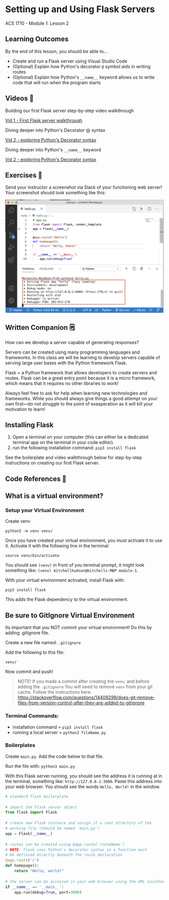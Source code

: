 # Setting up and Using Flask Servers

ACS 1710 - Module 1: Lesson 2

## Learning Outcomes

By the end of this lesson, you should be able to...

- Create and run a Flask server using Visual Studio Code
- (Optional) Explain how Python's decorator `@` symbol aids in writing routes
- (Optional) Explain how Python's `__name__` keyword allows us to write code that will run when the program starts

## Videos 🎥

Building our first Flask server step-by-step video walkthrough

<!-- [Vid 1 - First Flask server walkthrough](https://file.notion.so/f/f/b55c22ee-fac0-43f5-b763-ad205bab0599/73aa7d96-2b1b-48ad-a993-2a229e23a5b3/1_Flask_Introduction.mov?table=block&id=f5d7bb61-fc2e-4c27-b0ab-40593c5c4c9d&spaceId=b55c22ee-fac0-43f5-b763-ad205bab0599&expirationTimestamp=1728064800000&signature=JFa9-3u6ekLXMhtaj_a7foaNzlQlRl-YHQ6m___QIZ4&downloadName=1_Flask_Introduction.mov) -->

[Vid 1 - First Flask server walkthrough](https://youtu.be/PoHWcq1pLhM)

Diving deeper into Python's Decorator @ syntax

<!-- [Vid 2 - exploring Python's Decorator syntax](https://file.notion.so/f/f/b55c22ee-fac0-43f5-b763-ad205bab0599/c2c210e6-86e3-4c2b-a455-e8ba870f6bbc/2_Decorators.mov?table=block&id=ecac1118-a8b4-4a9a-b882-99d40adcb7ab&spaceId=b55c22ee-fac0-43f5-b763-ad205bab0599&expirationTimestamp=1728064800000&signature=FPKDpuqVZ55JIiKJq8qM-AfgCZsRfr9ZYD72oRecLOQ&downloadName=2_Decorators.mov) -->

[Vid 2 - exploring Python's Decorator syntax](https://youtu.be/xLy7D3CaHps)

Diving deeper into Python's `__name__` keyword

<!-- [Vid 3 - exploring the `__name__` keyword](https://file.notion.so/f/f/b55c22ee-fac0-43f5-b763-ad205bab0599/63bd2804-9ad5-4385-ae3f-866dbd646dae/3_Name_Keyword.mov?table=block&id=b7e6ede1-e878-418a-aacd-ebd9ec69d9d3&spaceId=b55c22ee-fac0-43f5-b763-ad205bab0599&expirationTimestamp=1728064800000&signature=ZNAJriaf421QJ03IgKO8DR89nubO4WQWwdlnqeWQh-o&downloadName=3_Name_Keyword.mov) -->

[Vid 2 - exploring Python's Decorator syntax](https://youtu.be/okQzZJD-lbg)

## Exercises 💪

Send your instructor a screenshot via Slack of your functioning web server! Your screenshot should look something like this:

![Screen_Shot_2021-01-15_at_5.26.26_PM.png](Screen_Shot_2021-01-15_at_5.26.26_PM.png)

## Written Companion 🗒

How can we develop a server capable of generating responses?

Servers can be created using many programming languages and frameworks. In this class we will be learning to develop servers capable of serving large user bases with the Python framework Flask.

Flask = a Python framework that allows developers to create servers and routes. Flask can be a great entry point because it is a micro framework, which means that it requires no other libraries to work!

Always feel free to ask for help when learning new technologies and frameworks. While you should always give things a good attempt on your own first—do not struggle to the point of exasperation as it will kill your motivation to learn!

## Installing Flask

1. Open a terminal on your computer (this can either be a dedicated terminal app on the terminal in your code editor).
2. run the following installation command: `pip3 install flask`

See the boilerplate and video walkthrough below for step-by-step instructions on creating our first Flask server.

## Code References 📀

## What is a virtual environment? 

### Setup your Virtual Environment 

Create venv
```
python3 -m venv venv/
```

Once you have created your virtual environment, you must activate it to use it. Activate it with the following line in the terminal: 

```
source venv/bin/activate
```

You should see `(venv)` in front of you terminal prompt, it might look something like: `(venv) mitchellhudson@mitchells-MBP module-1`. 

With your virtual environment activated, install Flask with: 

```
pip3 install flask
```

This adds the Flask dependency to the virtual environment. 

## Be sure to GitIgnore Virtual Environment
Its important that you NOT commit your virtual environment! Do this by adding .gitignore file. 

Create a new file named: `.gitignore`

Add the following to this file: 

```
venv/
```

Now commit and push!

> NOTE! If you made a commit after creating the `venv`, and before adding the `.gitignore` You will need to remove `venv` from your git cache. Follow the instructions here: https://stackoverflow.com/questions/14409299/does-git-remove-files-from-version-control-after-they-are-added-to-gitignore

### Terminal Commands:

- installation command = `pip3 install flask`
- running a local server = `python3 fileName.py`

### Boilerplates

Create `main.py`. Add the code below to that file. 

Run the file with: `python3 main.py`

With this Flask server running, you should see the address it is running at in the terminal, something like: `http://127.0.0.1:3000`. Paste this address into your web browser. You should see the words `Hello, World!` in the window. 

```python
# standard flask boilerplate

# import the Flask server object
from flask import Flask

# create new Flask instance and assign it a root directory of the 
# working file (should be named 'main.py')
app = Flask(__name__)

# routes can be created using @app.route('routeName')
# NOTE: Flask uses Python's decorater syntax so a function must 
# be definied directly beneath the route declaration
@app.route('/')
def homepage():
    return "Hello, world!"

# the server can be accessed in your web browser using the URL localhost:3000/
if __name__ == '__main__':
    app.run(debug=True, port=3000)
```

